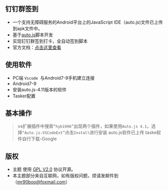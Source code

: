 ## 钉钉群签到
- 一个支持无障碍服务的Android平台上的JavaScript IDE（auto.js)文件已上传到apk文件中。
- 基于[auto.js](https://hyb1996.github.io/AutoJs-Docs/#/)脚本开发
- 实现钉钉群签到打卡，全自动签到脚本
- 官方文档：[点击这里查看](https://hyb1996.github.io/AutoJs-Docs/#/?id=%e7%bb%bc%e8%bf%b0)

## 使用软件

- PC端 `Vscode `与Android7-9手机建立连接
- Android7-9
- 安装auto.js-4.11版本的软件
- Tasker配置

## 基本操作

>vs扩展插件中搜索`“hyb1996”`出现两个插件，如果使用`Auto.js 4.1`，选择`“Auto.js-VSCodeExt”`点击`Install`进行安装
>auto.js软件已上传
>taske软件自行下载-Google

## 版权

- 主题 使用 [GPL V2.0](#) 协议开源。
- 本主题部分来自互联网，如有版权问题，烦请发邮件到（mr90boo@foxmail.com）